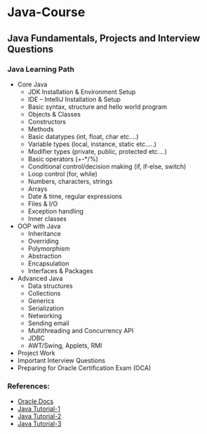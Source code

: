 # Java-Course
Java Fundamentals, Projects and Interview Questions
------
### Java Learning Path
*	Core Java
    - JDK Installation & Environment Setup
    - IDE – IntelliJ Installation & Setup
    - Basic syntax, structure and hello world program
    - Objects & Classes
    - Constructors
    - Methods
    - Basic datatypes (int, float, char etc.…)
    - Variable types (local, instance, static etc.….)
    - Modifier types (private, public, protected etc.…)
    - Basic operators (+-*/%)
    - Conditional control/decision making (if, if-else, switch)
    - Loop control (for, while)
    - Numbers, characters, strings
    - Arrays
    - Date & time, regular expressions
    - Files & I/O
    - Exception handling
    - Inner classes
* OOP with Java
    - Inheritance
    - Overriding
    - Polymorphism
    - Abstraction
    - Encapsulation
    - Interfaces & Packages
* Advanced Java
    - Data structures
    - Collections
    - Generics
    - Serialization
    - Networking
    - Sending email
    - Multithreading and Concurrency API
    - JDBC
    - AWT/Swing, Applets, RMI
* Project Work
* Important Interview Questions
* Preparing for Oracle Certification Exam (OCA)

### References:
- [Oracle Docs](https://docs.oracle.com/javase/tutorial/)
- [Java Tutorial-1](https://www.youtube.com/watch?v=eIrMbAQSU34)
- [Java Tutorial-2](https://www.youtube.com/watch?v=CFD9EFcNZTQ)
- [Java Tutorial-3](https://www.youtube.com/watch?v=8cm1x4bC610)
